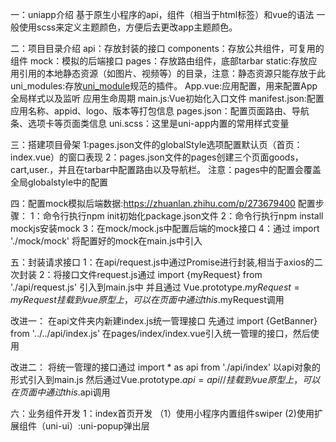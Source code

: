 一：uniapp介绍
基于原生小程序的api，组件（相当于html标签）和vue的语法
一般使用scss来定义主题颜色，方便后去更改app主题颜色。

二：项目目录介绍
api：存放封装的接口
components：存放公共组件，可复用的组件
mock：模拟的后端接口
pages：存放路由组件，底部tarbar
static:存放应用引用的本地静态资源（如图片、视频等）的目录，注意：静态资源只能存放于此
uni_modules:存放[uni_module](/uni_modules)规范的插件。
App.vue:应用配置，用来配置App全局样式以及监听 应用生命周期
main.js:Vue初始化入口文件
manifest.json:配置应用名称、appid、logo、版本等打包信息
pages.json：配置页面路由、导航条、选项卡等页面类信息
uni.scss：这里是uni-app内置的常用样式变量 

三：搭建项目骨架
1:pages.json文件的globalStyle选项配置默认页（首页：index.vue）的窗口表现
2：pages.json文件的pages创建三个页面goods，cart,user.，并且在tarbar中配置路由以及导航栏。
注意：pages中的配置会覆盖全局globalstyle中的配置


四：配置mock模拟后端数据:https://zhuanlan.zhihu.com/p/273679400
配置步骤：
1：命令行执行npm init初始化package.json文件
2：命令行执行npm install mockjs安装mock
3：在mock/mock.js中配置后端的mock接口
4：通过 import './mock/mock' 将配置好的mock在main.js中引入

五：封装请求接口
1：在api/request.js中通过Promise进行封装,相当于axios的二次封装
2：将接口文件request.js通过 import {myRequest} from './api/request.js' 引入到main.js中
并且通过 Vue.prototype.$myRequest = myRequest 挂载到vue原型上，可以在页面中通过this.$myRequest调用

改进一：
在api文件夹内新建index.js统一管理接口
先通过 import {GetBanner} from '../../api/index.js' 在pages/index/index.vue引入统一管理的接口，然后使用

改进二：
将统一管理的接口通过 import * as api from './api/index' 以api对象的形式引入到main.js
然后通过Vue.prototype.$api = api // 挂载到vue原型上，可以在页面中通过this.$api调用

六：业务组件开发
1：index首页开发
（1）使用小程序内置组件swiper
(2)使用扩展组件（uni-ui）:uni-popup弹出层

